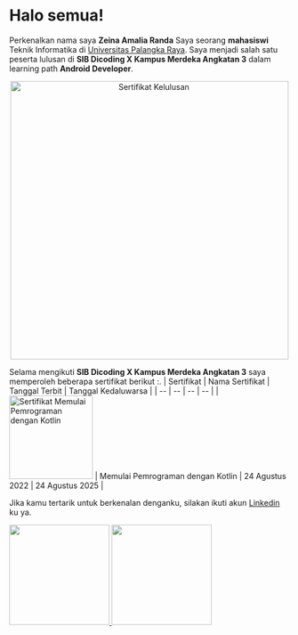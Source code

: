 # Halo semua! 
Perkenalkan nama saya **Zeina Amalia Randa**
Saya seorang **mahasiswi** Teknik Informatika di [Universitas Palangka Raya](https://www.upr.ac.id/).
Saya menjadi salah satu peserta lulusan di **SIB Dicoding X Kampus Merdeka Angkatan 3** dalam learning path **Android Developer**.
    
<p align="center">
<img src="https://i.postimg.cc/3rDtJMZz/Sertifikat-kelulusan.png" alt="Sertifikat Kelulusan" width="500">
</p>

Selama mengikuti **SIB Dicoding X Kampus Merdeka Angkatan 3** saya memperoleh beberapa sertifikat berikut :.
| Sertifikat | Nama Sertifikat | Tanggal Terbit | Tanggal Kedaluwarsa |
| -- | -- | -- | -- |
| <img height="150" src="https://i.postimg.cc/fyyyD4pL/Memulai-Pemrograman-dengan-Kotlin.png" alt="Sertifikat Memulai Pemrograman dengan Kotlin"> | Memulai Pemrograman dengan Kotlin | 24 Agustus 2022 | 24 Agustus 2025 |
    

Jika kamu tertarik untuk berkenalan denganku, silakan ikuti akun [Linkedin](https://www.linkedin.com/in/zeina-randa/) ku ya.
     
<p align="left">
    <a href="https://github.com/zeinaranda">
        <img height="180em" src="https://github-readme-stats-eight-theta.vercel.app/api?username=zeinaranda&show_icons=true&theme=algolia&include_all_commits=true&count_private=true"/>
        <img height="180em" src="https://github-readme-stats-eight-theta.vercel.app/api/top-langs/?username=zeinaranda&layout=compact&langs_count=8&theme=algolia"/>
    </a>
</p>
